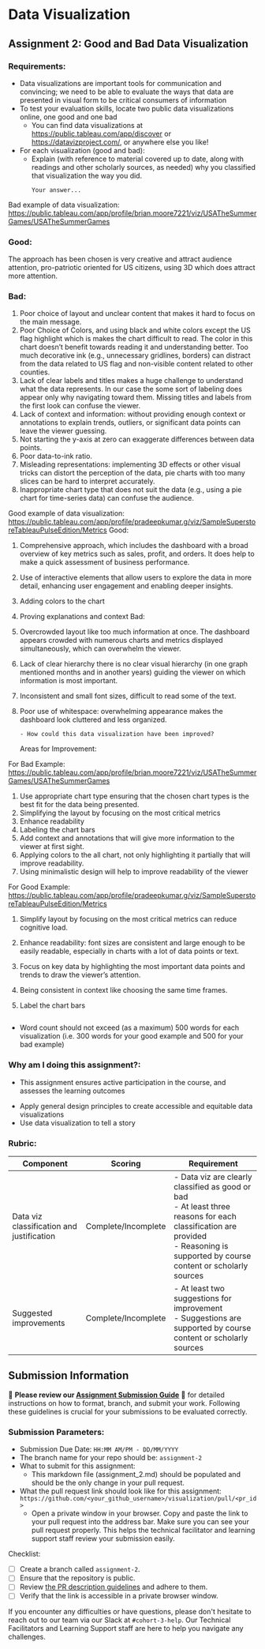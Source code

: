 # Data Visualization

## Assignment 2: Good and Bad Data Visualization

### Requirements:

- Data visualizations are important tools for communication and convincing; we need to be able to evaluate the ways that data are presented in visual form to be critical consumers of information 
- To test your evaluation skills, locate two public data visualizations online, one good and one bad  
    - You can find data visualizations at https://public.tableau.com/app/discover or https://datavizproject.com/, or anywhere else you like! 
- For each visualization (good and bad):  
    - Explain (with reference to material covered up to date, along with readings and other scholarly sources, as needed) why you classified that visualization the way you did.
      ```
      Your answer...
Bad example of data visualization: https://public.tableau.com/app/profile/brian.moore7221/viz/USATheSummerGames/USATheSummerGames 

### Good: 
The approach has been chosen is very creative and attract audience attention, pro-patriotic oriented for US citizens, using 3D which does attract more attention.

### Bad: 
 1. Poor choice of layout and unclear content  that  makes it hard to focus on the main message.
 2. Poor Choice of Colors, and using black and white colors except the US flag highlight which is makes the chart difficult to read. The color in this chart doesn’t benefit towards reading it and understanding better. Too much decorative ink (e.g., unnecessary gridlines, borders) can distract from the data related to US flag and non-visible content related to other counties. 
 3. Lack of clear labels and titles  makes a huge  challenge to understand what the data represents. In our case the some sort of labeling does appear only why navigating toward them. Missing titles and labels from the first look can confuse the viewer.
4. Lack of context and information: without  providing enough context or annotations to explain trends, outliers, or significant data points can leave the viewer guessing.
 5. Not starting the y-axis at zero can exaggerate differences between data points.
 6. Poor data-to-ink ratio.
 7. Misleading representations: implementing 3D effects or other visual tricks can distort the perception of the data, pie charts with too many slices can be hard to interpret accurately.
 8. Inappropriate chart type that  does not suit the data (e.g., using a pie chart for time-series data) can confuse the audience.

Good example of data visualization: https://public.tableau.com/app/profile/pradeepkumar.g/viz/SampleSuperstoreTableauPulseEdition/Metrics
Good: 
1. Comprehensive approach, which includes the dashboard with a  broad overview of key metrics such as sales, profit, and orders. It does help to make a quick assessment of business performance.
2. Use of interactive elements that  allow users to explore the data in more detail, enhancing user engagement and enabling deeper insights.
3. Adding colors to the chart 
4. Proving explanations and context
Bad:
1. Overcrowded layout like  too much information at once. The dashboard appears crowded with numerous charts and metrics displayed simultaneously, which can overwhelm the viewer.
2. Lack of clear hierarchy there is no clear visual hierarchy (in one graph mentioned months and in another years) guiding the viewer on which information is most important.
3. Inconsistent and small font sizes, difficult to read some of the text.
4. Poor use of whitespace: overwhelming appearance makes the dashboard look cluttered and less organized.





      ```
    - How could this data visualization have been improved?  
      ```
   Areas for Improvement:

For Bad Example: https://public.tableau.com/app/profile/brian.moore7221/viz/USATheSummerGames/USATheSummerGames 

1. Use appropriate chart type ensuring that the chosen chart types is the best fit for the data being presented.
2. Simplifying the layout by focusing on the most critical metrics
3. Enhance readability
4. Labeling the chart bars
5. Add context and annotations that will give more information to the viewer at first sight.
6. Applying colors to the all chart, not only highlighting it partially that will improve readability.
7. Using minimalistic design will help to improve readability of the viewer  
 

For Good Example:  https://public.tableau.com/app/profile/pradeepkumar.g/viz/SampleSuperstoreTableauPulseEdition/Metrics 
 1. Simplify layout by focusing on the most critical metrics can reduce cognitive load.
 2. Enhance readability: font sizes are consistent and large enough to be easily readable, especially in charts with a lot of data points or text.
 3. Focus on key data by highlighting  the most important data points and trends to draw the viewer’s attention.
 4. Being consistent in context like choosing the same time frames. 
 5. Label  the chart bars 





      
      ```
- Word count should not exceed (as a maximum) 500 words for each visualization (i.e. 
300 words for your good example and 500 for your bad example)

### Why am I doing this assignment?:

- This assignment ensures active participation in the course, and assesses the learning outcomes
* Apply general design principles to create accessible and equitable data visualizations
* Use data visualization to tell a story

### Rubric:

| Component               | Scoring   | Requirement                                                 |
|-------------------------|-----------|-------------------------------------------------------------|
| Data viz classification and justification | Complete/Incomplete | - Data viz are clearly classified as good or bad<br />- At least three reasons for each classification are provided<br />- Reasoning is supported by course content or scholarly sources |
| Suggested improvements  | Complete/Incomplete | - At least two suggestions for improvement<br />- Suggestions are supported by course content or scholarly sources |

## Submission Information

🚨 **Please review our [Assignment Submission Guide](https://github.com/UofT-DSI/onboarding/blob/main/onboarding_documents/submissions.md)** 🚨 for detailed instructions on how to format, branch, and submit your work. Following these guidelines is crucial for your submissions to be evaluated correctly.

### Submission Parameters:
* Submission Due Date: `HH:MM AM/PM - DD/MM/YYYY`
* The branch name for your repo should be: `assignment-2`
* What to submit for this assignment:
    * This markdown file (assignment_2.md) should be populated and should be the only change in your pull request.
* What the pull request link should look like for this assignment: `https://github.com/<your_github_username>/visualization/pull/<pr_id>`
    * Open a private window in your browser. Copy and paste the link to your pull request into the address bar. Make sure you can see your pull request properly. This helps the technical facilitator and learning support staff review your submission easily.

Checklist:
- [ ] Create a branch called `assignment-2`.
- [ ] Ensure that the repository is public.
- [ ] Review [the PR description guidelines](https://github.com/UofT-DSI/onboarding/blob/main/onboarding_documents/submissions.md#guidelines-for-pull-request-descriptions) and adhere to them.
- [ ] Verify that the link is accessible in a private browser window.

If you encounter any difficulties or have questions, please don't hesitate to reach out to our team via our Slack at `#cohort-3-help`. Our Technical Facilitators and Learning Support staff are here to help you navigate any challenges.
